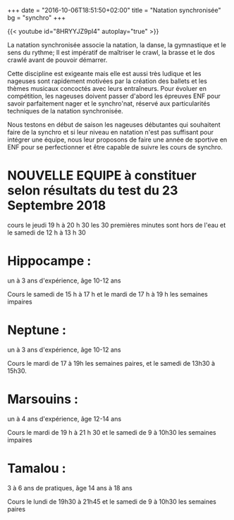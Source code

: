 +++
date = "2016-10-06T18:51:50+02:00"
title = "Natation synchronisée"
bg = "synchro"
+++

{{< youtube id="8HRYYJZ9pI4" autoplay="true" >}}

La natation synchronisée associe la natation, la danse, la gymnastique et le
sens du rythme;
Il est impératif de maîtriser le crawl, la brasse et le dos crawlé avant de
pouvoir démarrer.

Cette discipline est exigeante mais elle est aussi très ludique et les nageuses
sont rapidement motivées par la création des ballets et les thèmes musicaux
concoctés avec leurs entraîneurs.
Pour évoluer en compétition, les nageuses doivent passer d'abord les épreuves
ENF pour savoir parfaitement nager et le synchro'nat, réservé aux particularités
techniques de la natation synchronisée.

Nous testons en début de saison les nageuses débutantes qui souhaitent faire de
la synchro et si leur niveau en natation n'est pas suffisant pour intégrer une
équipe, nous leur proposons de faire une année de sportive en ENF pour se
perfectionner et être capable de suivre les cours de synchro.

# NOUVELLE EQUIPE à constituer selon résultats du test du 23 Septembre 2018

cours le jeudi 19 h à 20 h 30 les 30 premières minutes sont hors de l'eau et le
samedi de 12 h à 13 h 30


# Hippocampe :

un à 3 ans d'expérience, âge 10-12 ans

Cours le samedi de 15 h à 17 h et le mardi de 17 h à 19 h les semaines impaires

# Neptune :

un à 3 ans d'expérience, âge 10-12 ans

Cours le mardi de 17 à 19h les semaines paires, et le samedi de 13h30 à 15h30.

# Marsouins :

un à 4 ans d'expérience, âge 12-14 ans

Cours le mardi de 19 h à 21 h 30 et le samedi de 9 à 10h30 les semaines impaires

# Tamalou :

3 à 6  ans de pratiques, âge 14 ans à 18 ans

Cours le lundi de 19h30 à 21h45 et le samedi de 9 à 10h30 les semaines paires

